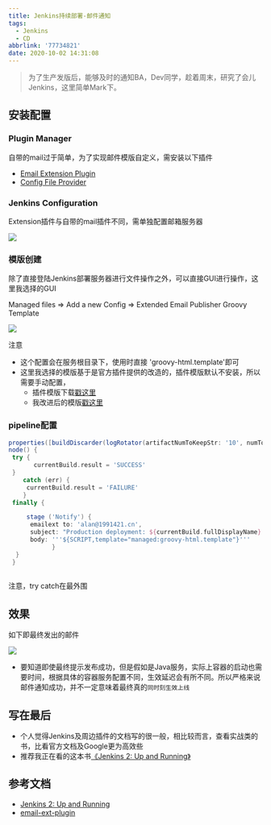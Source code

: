 ```yaml
---
title: Jenkins持续部署-邮件通知
tags:
  - Jenkins
  - CD
abbrlink: '77734821'
date: 2020-10-02 14:31:08
---
```

> 为了生产发版后，能够及时的通知BA，Dev同学，趁着周末，研究了会儿Jenkins，这里简单Mark下。

## 安装配置

### Plugin Manager
自带的mail过于简单，为了实现邮件模版自定义，需安装以下插件

- [Email Extension Plugin](https://plugins.jenkins.io/email-ext/)
- [Config File Provider](https://plugins.jenkins.io/config-file-provider/)

### Jenkins Configuration
Extension插件与自带的mail插件不同，需单独配置邮箱服务器

![](https://static.1991421.cn/2020/2020-10-02-143406.jpeg)

### 模版创建
除了直接登陆Jenkins部署服务器进行文件操作之外，可以直接GUI进行操作，这里我选择的GUI

Managed files => Add a new Config => Extended Email Publisher Groovy Template

![](https://static.1991421.cn/2020/2020-10-02-143643.jpeg)

注意

- 这个配置会在服务根目录下，使用时直接 'groovy-html.template'即可
- 这里我选择的模版基于是官方插件提供的改造的，插件模版默认不安装，所以需要手动配置，
	- 插件模版下载[戳这里](https://github.com/jenkinsci/email-ext-plugin/tree/master/docs/templates)
	- 我改进后的模版[戳这里](https://gist.github.com/alanhg/b577d5a30ae5b16e9404cdf6624895b3)

### pipeline配置


```groovy
properties([buildDiscarder(logRotator(artifactNumToKeepStr: '10', numToKeepStr: '10'))])
node() {
 try {
       currentBuild.result = 'SUCCESS'
 }
    catch (err) {
     currentBuild.result = 'FAILURE'
    }
 finally {

     stage ('Notify') {
      emailext to: 'alan@1991421.cn',
      subject: "Production deployment: ${currentBuild.fullDisplayName} ${currentBuild.result}",
      body: '''${SCRIPT,template="managed:groovy-html.template"}'''
            }
  }
 }
            
```

注意，try catch在最外围

## 效果

如下即最终发出的邮件

![](https://static.1991421.cn/2020/2020-10-02-145255.jpeg)

- 要知道即使最终提示发布成功，但是假如是Java服务，实际上容器的启动也需要时间，根据具体的容器服务配置不同，生效延迟会有所不同。所以严格来说邮件通知成功，并不一定意味着最终真的`同时刻生效上线`


## 写在最后

- 个人觉得Jenkins及周边插件的文档写的很一般，相比较而言，查看实战类的书，比看官方文档及Google更为高效些
- 推荐我正在看的这本书[《Jenkins 2: Up and Running》](https://learning.oreilly.com/library/view/jenkins-2-up/9781491979587/ch04.html#CH_Notifications_and_Reports)

## 参考文档
- [Jenkins 2: Up and Running](https://learning.oreilly.com/library/view/jenkins-2-up/9781491979587/ch04.html#CH_Notifications_and_Reports)
- [email-ext-plugin](https://github.com/jenkinsci/email-ext-plugin)
